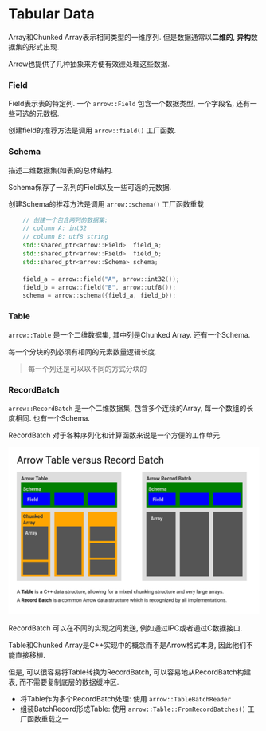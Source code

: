 # Tabular Data

Array和Chunked Array表示相同类型的一维序列.
但是数据通常以**二维的**, **异构**数据集的形式出现.

Arrow也提供了几种抽象来方便有效德处理这些数据.


### Field

Field表示表的特定列. 一个 `arrow::Field` 包含一个数据类型, 一个字段名, 还有一些可选的元数据.

创建field的推荐方法是调用 `arrow::field()` 工厂函数.

### Schema

描述二维数据集(如表)的总体结构.

Schema保存了一系列的Field以及一些可选的元数据.

创建Schema的推荐方法是调用 `arrow::schema()` 工厂函数重载

```cpp
    // 创建一个包含两列的数据集:
    // column A: int32
    // column B: utf8 string
    std::shared_ptr<arrow::Field>  field_a;
    std::shared_ptr<arrow::Field>  field_b;
    std::shared_ptr<arrow::Schema> schema;

    field_a = arrow::field("A", arrow::int32());
    field_b = arrow::field("B", arrow::utf8());
    schema = arrow::schema({field_a, field_b});
```


### Table

`arrow::Table` 是一个二维数据集, 其中列是Chunked Array. 还有一个Schema.

每一个分块的列必须有相同的元素数量逻辑长度.
> 每一个列还是可以以不同的方式分块的


### RecordBatch

`arrow::RecordBatch` 是一个二维数据集, 包含多个连续的Array, 每一个数组的长度相同. 也有一个Schema.

RecordBatch 对于各种序列化和计算函数来说是一个方便的工作单元.

![Table vs RecordBatch](./images/tables-versus-record-batches.svg)


RecordBatch 可以在不同的实现之间发送, 例如通过IPC或者通过C数据接口.

Table和Chunked Array是C++实现中的概念而不是Arrow格式本身, 因此他们不能直接移植.

但是, 可以很容易将Table转换为RecordBatch, 可以容易地从RecordBatch构建表, 而不需要复制底层的数据缓冲区.

- 将Table作为多个RecordBatch处理: 使用 `arrow::TableBatchReader`
- 组装BatchRecord形成Table: 使用 `arrow::Table::FromRecordBatches()` 工厂函数重载之一
